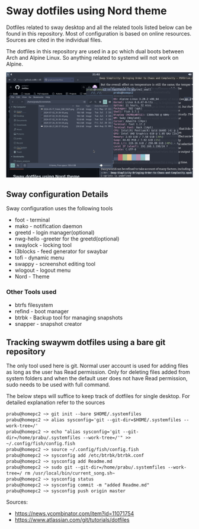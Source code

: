 # Sway dotfiles using Nord theme

Dotfiles related to sway desktop and all the related tools listed
below can be found in this repository. Most of configuration is based
on online resources. Sources are cited in the individual files.

The dotfiles in this repository are used in a pc which dual boots
between Arch and Alpine Linux. So anything related to systemd will not
work on Alpine.

![ScreenShot](home/prabu/Screenshots/2024-08-25_21-02-19.png )
## Sway configuration Details

Sway configuration uses the following tools
* foot - terminal
* mako - notification daemon
* greetd - login manager(optional)
* nwg-hello -greeter for the greetd(optional)
* swaylock - locking tool
* i3blocks - feed generator for swaybar
* tofi - dynamic menu
* swappy - screenshot editing tool
* wlogout - logout menu
* Nord - Theme

### Other Tools used
* btrfs filesystem
* refind - boot manager
* btrbk - Backup tool for managing snapshots
* snapper - snapshot creator

## Tracking swaywm dotfiles using a bare git repository

The only tool used here is git. Normal user account is used for adding
files as long as the user has Read permission. Only for deleting files
added from system folders and when the default user does not have Read
permission, sudo needs to be used with full command.


The below steps will suffice to keep track of dotfiles for single
desktop. For detailed explanation refer to the sources

```
prabu@homepc2 ~> git init --bare $HOME/.systemfiles
prabu@homepc2 ~> alias sysconfig='git --git-dir=$HOME/.systemfiles --work-tree=/'
prabu@homepc2 ~> echo "alias sysconfig='git --git-dir=/home/prabu/.systemfiles --work-tree=/'" >> ~/.config/fish/config.fish
prabu@homepc2 ~> source ~/.config/fish/config.fish
prabu@homepc2 ~> sysconfig add /etc/btrbk/btrbk.conf
prabu@homepc2 ~> sysconfig add Readme.md
prabu@homepc2 ~> sudo git --git-dir=/home/prabu/.systemfiles --work-tree=/ rm /usr/local/bin/current_song.sh~
prabu@homepc2 ~> sysconfig status
prabu@homepc2 ~> sysconfig commit -m "added Readme.md"
prabu@homepc2 ~> sysconfig push origin master
```
Sources:
* https://news.ycombinator.com/item?id=11071754
* https://www.atlassian.com/git/tutorials/dotfiles
